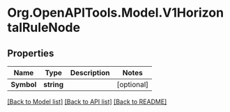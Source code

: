 # Org.OpenAPITools.Model.V1HorizontalRuleNode

## Properties

Name | Type | Description | Notes
------------ | ------------- | ------------- | -------------
**Symbol** | **string** |  | [optional] 

[[Back to Model list]](../README.md#documentation-for-models) [[Back to API list]](../README.md#documentation-for-api-endpoints) [[Back to README]](../README.md)

